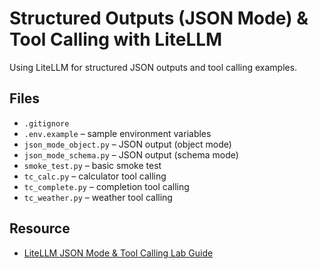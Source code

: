 # Structured Outputs (JSON Mode) & Tool Calling with LiteLLM  

Using LiteLLM for structured JSON outputs and tool calling examples.  

## Files
- `.gitignore`  
- `.env.example` – sample environment variables  
- `json_mode_object.py` – JSON output (object mode)  
- `json_mode_schema.py` – JSON output (schema mode)  
- `smoke_test.py` – basic smoke test  
- `tc_calc.py` – calculator tool calling  
- `tc_complete.py` – completion tool calling  
- `tc_weather.py` – weather tool calling  

## Resource
- [LiteLLM JSON Mode & Tool Calling Lab Guide](https://meetip.github.io/CS203_W10_lab/)  
